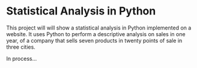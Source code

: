 # Statistical Analysis in Python

This project will will show a statistical analysis in Python implemented on a website. It uses Python to perform a descriptive analysis on sales in one year, of a company that sells seven products in twenty points of sale in three cities.

In process...
